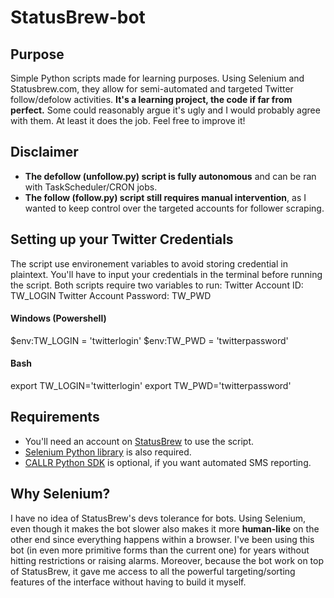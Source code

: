 # StatusBrew-bot

## Purpose
Simple Python scripts made for learning purposes. Using Selenium and Statusbrew.com, they allow for semi-automated and targeted Twitter follow/defolow activities.
 **It's a learning project, the code if far from perfect.** Some could reasonably argue it's ugly and I would probably agree with them. At least it does the job. Feel free to improve it!

## Disclaimer
* **The defollow (unfollow.py) script is fully autonomous** and can be ran with TaskScheduler/CRON jobs.
* **The follow (follow.py) script still requires manual intervention**, as I wanted to keep control over the targeted accounts for follower scraping.

## Setting up your Twitter Credentials
The script use environement variables to avoid storing credential in plaintext. You'll have to input your credentials in the terminal before running the script. Both scripts require two variables to run:
Twitter Account ID: TW_LOGIN
Twitter Account Password: TW_PWD
#### Windows (Powershell)
$env:TW_LOGIN = 'twitterlogin'
$env:TW_PWD = 'twitterpassword'
#### Bash
export TW_LOGIN='twitterlogin'
export TW_PWD='twitterpassword'

## Requirements
* You'll need an account on [StatusBrew](https://www.statusBrew.com) to use the script.
* [Selenium Python library](http://selenium-python.readthedocs.io/) is also required.
* [CALLR Python SDK](https://www.callr.com/docs/) is optional, if you want automated SMS reporting.

## Why Selenium?
I have no idea of StatusBrew's devs tolerance for bots. Using Selenium, even though it makes the bot slower also makes it more **human-like** on the other end since everything happens within a browser. I've been using this bot (in even more primitive forms than the current one) for years without hitting restrictions or raising alarms. Moreover, because the bot work on top of StatusBrew, it gave me access to all the powerful targeting/sorting features of the interface without having to build it myself.
